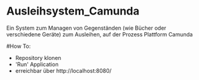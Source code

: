 # Ausleihsystem_Camunda
Ein System zum Managen von Gegenständen (wie Bücher oder verschiedene Geräte) zum Ausleihen, auf der Prozess Plattform Camunda

#How To:
- Repository klonen
- 'Run' Application
- erreichbar über http://localhost:8080/